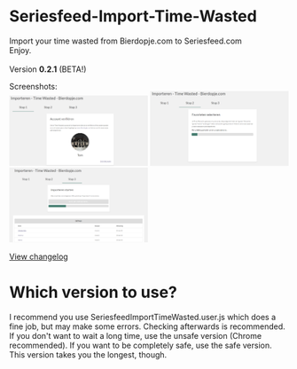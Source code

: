 # Seriesfeed-Import-Time-Wasted
Import your time wasted from Bierdopje.com to Seriesfeed.com
<BR/>
Enjoy.
<BR/><BR/>
Version <strong>0.2.1</strong> (BETA!)

Screenshots:<BR/>
<img src="https://raw.githubusercontent.com/TomONeill/Seriesfeed-Import-Time-Wasted/master/Screenshots/v0.2-1.png" alt="Version 0.2" width="250px" />
<img src="https://raw.githubusercontent.com/TomONeill/Seriesfeed-Import-Time-Wasted/master/Screenshots/v0.2-2.png" alt="Version 0.2" width="250px" />
<img src="https://raw.githubusercontent.com/TomONeill/Seriesfeed-Import-Time-Wasted/master/Screenshots/v0.2-3.png" alt="Version 0.2" width="250px" />

<A HREF="https://raw.githubusercontent.com/TomONeill/Seriesfeed-Import-Time-Wasted/master/Changelog.txt">View changelog</A>

# Which version to use?

I recommend you use SeriesfeedImportTimeWasted.user.js which does a fine job, but may make some errors. Checking afterwards is recommended. If you don't want to wait a long time, use the unsafe version (Chrome recommended). If you want to be completely safe, use the safe version. This version takes you the longest, though.
